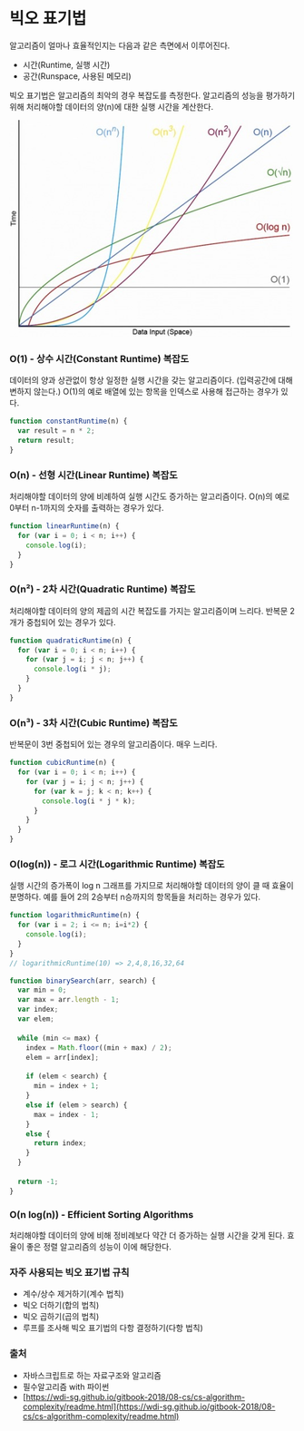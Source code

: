 # 빅오 표기법

알고리즘이 얼마나 효율적인지는 다음과 같은 측면에서 이루어진다.

* 시간\(Runtime, 실행 시간\) 
* 공간\(Runspace, 사용된 메모리\)

빅오 표기법은 알고리즘의 최악의 경우 복잡도를 측정한다. 알고리즘의 성능을 평가하기 위해 처리해야할 데이터의 양\(n\)에 대한 실행 시간을 계산한다.

![Figure: Complexity Curves](../.gitbook/assets/big-o-complexity-curves.jpg)



### **O\(1\) - 상수 시간\(Constant Runtime\) 복잡도**

데이터의 양과 상관없이 항상 일정한 실행 시간을 갖는 알고리즘이다. \(입력공간에 대해 변하지 않는다.\) O\(1\)의 예로 배열에 있는 항목을 인덱스로 사용해 접근하는 경우가 있다.

```javascript
function constantRuntime(n) {
  var result = n * 2;
  return result;
}
```

### **O\(n\) - 선형 시간\(Linear Runtime\) 복잡도**

처리해야할 데이터의 양에 비례하여 실행 시간도 증가하는 알고리즘이다. O\(n\)의 예로 0부터 n-1까지의 숫자를 출력하는 경우가 있다.

```javascript
function linearRuntime(n) {
  for (var i = 0; i < n; i++) {
    console.log(i);
  }
}
```

### **O\(n²\) - 2차 시간\(Quadratic Runtime\) 복잡도**

처리해야할 데이터의 양의 제곱의 시간 복잡도를 가지는 알고리즘이며 느리다. 반복문 2개가 중첩되어 있는 경우가 있다. 

```javascript
function quadraticRuntime(n) {
  for (var i = 0; i < n; i++) {
    for (var j = i; j < n; j++) {
      console.log(i * j);
    }
  }
}
```

### **O\(n³\) - 3차 시간\(Cubic Runtime\) 복잡도**

반복문이 3번 중첩되어 있는 경우의 알고리즘이다. 매우 느리다.

```javascript
function cubicRuntime(n) {
  for (var i = 0; i < n; i++) {
    for (var j = i; j < n; j++) {
      for (var k = j; k < n; k++) {
        console.log(i * j * k);
      }
    }
  }
}
```

### **O\(log\(n\)\) - 로그 시간\(Logarithmic Runtime\) 복잡도**

실행 시간의 증가폭이 log n 그래프를 가지므로 처리해야할 데이터의 양이 클 때 효율이 분명하다. 예를 들어 2의 2승부터 n승까지의 항목들을 처리하는 경우가 있다. 

```javascript
function logarithmicRuntime(n) {
  for (var i = 2; i <= n; i=i*2) {
    console.log(i);
  }
}
// logarithmicRuntime(10) => 2,4,8,16,32,64
```

```javascript
function binarySearch(arr, search) {
  var min = 0;
  var max = arr.length - 1;
  var index;
  var elem;

  while (min <= max) {
    index = Math.floor((min + max) / 2);
    elem = arr[index];

    if (elem < search) {
      min = index + 1;
    }
    else if (elem > search) {
      max = index - 1;
    }
    else {
      return index;
    }
  }

  return -1;
}
```

### **O\(n log\(n\)\) - Efficient Sorting Algorithms**

처리해야할 데이터의 양에 비해 정비례보다 약간 더 증가하는 실행 시간을 갖게 된다. 효율이 좋은 정렬 알고리즘의 성능이 이에 해당한다.

### 자주 사용되는 빅오 표기법 규칙

* 계수/상수 제거하기\(계수 법칙\)
* 빅오 더하기\(합의 법칙\)
* 빅오 곱하기\(곱의 법칙\)
* 루프를 조사해 빅오 표기법의 다항 결정하기\(다항 법칙\)

### 출처

* 자바스크립트로 하는 자료구조와 알고리즘
* 필수알고리즘 with 파이썬
* [https://wdi-sg.github.io/gitbook-2018/08-cs/cs-algorithm-complexity/readme.html](https://wdi-sg.github.io/gitbook-2018/08-cs/cs-algorithm-complexity/readme.html)



